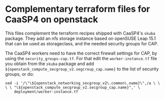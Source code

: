 # Complementary terraform files for CaaSP4 on openstack #

This files complement the terraform recipes shipped with CaaSP4's `skuba`
package. They add an nfs storage instance based on openSUSE Leap 15.1 that can
be used as storageclass, and the needed security groups for CAP.

The CaaSP4 workers need to have the correct firewall settings for CAP, by using
the `security_groups-cap.tf`. For that edit the `worker-instance.tf` file you
obtain from the `skuba` package and add
`${openstack_compute_secgroup_v2.segcroup_cap.name}` to the list of security
groups, or do:

    sed -i '/\"\${openstack_networking_secgroup_v2\.common\.name}\",/a \ \ \ \ "\${openstack_compute_secgroup_v2.secgroup_cap.name}",' \
        deployment/worker-instance.tf
